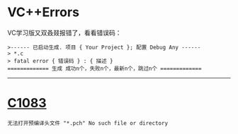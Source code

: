 # VC++Errors
 VC学习版又双叒叕报错了，看看错误码：

``` 
>------ 已启动生成. 项目 { Your Project }; 配置 Debug Any ------
> *.c
> fatal error { 错误码 } : { 描述 }
============= 生成 成功n个，失败n个，最新n个，跳过n个 =============
```

---

# [C1083](./C1083/README.md)
```
无法打开预编译头文件 "*.pch" No such file or directory
```

